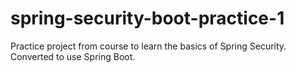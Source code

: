 # spring-security-boot-practice-1
Practice project from course to learn the basics of Spring Security. Converted to use Spring Boot.
